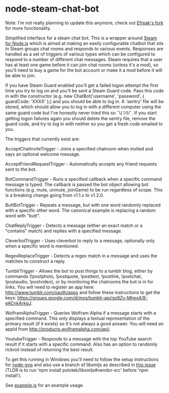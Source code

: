 node-steam-chat-bot
===================

Note: I'm not really planning to update this anymore, check out [Efreak's fork](https://github.com/Efreak/node-steam-chat-bot) for more functionality.

Simplified interface for a steam chat bot. This is a wrapper around [Steam for Node.js](https://github.com/seishun/node-steam) which is aimed at making an easily configurable chatbot that sits in Steam groups chat rooms and responds to various events. Responses are handled as a set of triggers of various types which can be configured to respond to a number of different chat messages. Steam requires that a user has at least one game before it can join chat rooms (unless it's a mod), so you'll need to buy a game for the bot account or make it a mod before it will be able to join.

If you have Steam Guard enabled you'll get a failed logon attempt the first time you try to log on and you'll be sent a Steam Guard code. Pass this code in with the constructor (e.g. new ChatBot('username', 'password', { guardCode: 'XXXX' };) and you should be able to log in. A 'sentry' file will be stored, which should allow you to log in with a different computer using the same guard code but I've honestly never tried this so ¯\\_(ツ)_/¯. If you start getting logon failures again you should delete the sentry file, remove the guard code, and try to log in with neither so you get a fresh code emailed to you.

The triggers that currently exist are:

AcceptChatInviteTrigger - Joins a specified chatroom when invited and says an optional welcome message.

AcceptFriendRequestTrigger - Automatically accepts any friend requests sent to the bot.

BotCommandTrigger - Runs a specified callback when a specific command message is typed. The callback is passed the bot object allowing bot functions (e.g. mute, unmute, joinGame) to be run regardless of scope. This is a breaking change going from v1.1.x to v1.2.0.

ButtBotTrigger - Repeats a message, but with one word randomly replaced with a specific other word. The canonical example is replacing a random word with "butt".

ChatReplyTrigger - Detects a message (either an exact match or a "contains" match) and replies with a specified message.

CleverbotTrigger - Uses cleverbot to reply to a message, optionally only when a specific word is mentioned.

RegexReplaceTrigger - Detects a regex match in a message and uses the matches to construct a reply.

TumblrTrigger - Allows the bot to post things to a tumblr blog, either by commands (!postphoto, !postquote, !posttext, !postlink, !postchat, !postaudio, !postvideo), or by monitoring the chatrooms the bot is in for links. You will need to register an app here: http://www.tumblr.com/oauth/apps and follow these instructions to get the keys: https://groups.google.com/d/msg/tumblr-api/gz8Zv-Mhex4/8-eACnkArkgJ.

WolframAlphaTrigger - Queries Wolfram Alpha if a message starts with a specified command. This only displays a textual representation of the primary result (if it exists) so it's not always a good answer. You will need an appId from http://products.wolframalpha.com/api/.

YoutubeTrigger - Responds to a message with the top YouTube search result if it starts with a specific command. Also has an option to randomly rickroll instead of returning the best result.

To get this running in Windows you'll need to follow the setup instructions for [node-gyp](https://github.com/TooTallNate/node-gyp#installation) and also use a branch of libxmljs as described in [this issue](https://github.com/polotek/libxmljs/issues/176) (TLDR is to run 'npm install polotek/libxmljs#vendor-src' before 'npm install').

See [example.js](https://github.com/bonnici/node-steam-chat-bot/blob/master/example.js) for an example usage.